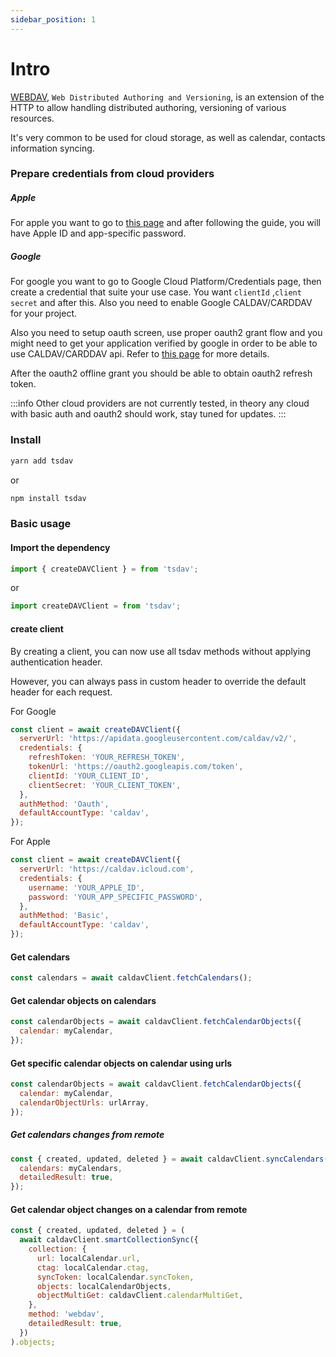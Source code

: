 ```yaml
---
sidebar_position: 1
---
```


# Intro

[WEBDAV](https://tools.ietf.org/html/rfc4918), `Web Distributed Authoring and Versioning`, is an extension of the HTTP to allow handling distributed authoring, versioning of various resources.

It's very common to be used for cloud storage, as well as calendar, contacts information syncing.

### Prepare credentials from cloud providers

##### Apple

For apple you want to go to [this page](https://support.apple.com/en-us/HT204397) and after following the guide, you will have Apple ID and app-specific password.

##### Google

For google you want to go to Google Cloud Platform/Credentials page, then create a credential that suite your use case. You want `clientId` ,`client secret` and after this. Also you need to enable Google CALDAV/CARDDAV for your project.

Also you need to setup oauth screen, use proper oauth2 grant flow and you might need to get your application verified by google in order to be able to use CALDAV/CARDDAV api. Refer to [this page](https://developers.google.com/identity/protocols/oauth2) for more details.

After the oauth2 offline grant you should be able to obtain oauth2 refresh token.

:::info
Other cloud providers are not currently tested, in theory any cloud with basic auth and oauth2 should work, stay tuned for updates.
:::

### Install

```bash
yarn add tsdav
```

or

```bash
npm install tsdav
```

### Basic usage

#### Import the dependency

```ts
import { createDAVClient } = from 'tsdav';
```

or

```ts
import createDAVClient = from 'tsdav';
```

#### create client

By creating a client, you can now use all tsdav methods without applying authentication header.

However, you can always pass in custom header to override the default header for each request.

For Google

```js
const client = await createDAVClient({
  serverUrl: 'https://apidata.googleusercontent.com/caldav/v2/',
  credentials: {
    refreshToken: 'YOUR_REFRESH_TOKEN',
    tokenUrl: 'https://oauth2.googleapis.com/token',
    clientId: 'YOUR_CLIENT_ID',
    clientSecret: 'YOUR_CLIENT_TOKEN',
  },
  authMethod: 'Oauth',
  defaultAccountType: 'caldav',
});
```

For Apple

```js
const client = await createDAVClient({
  serverUrl: 'https://caldav.icloud.com',
  credentials: {
    username: 'YOUR_APPLE_ID',
    password: 'YOUR_APP_SPECIFIC_PASSWORD',
  },
  authMethod: 'Basic',
  defaultAccountType: 'caldav',
});
```

#### Get calendars

```js
const calendars = await caldavClient.fetchCalendars();
```

#### Get calendar objects on calendars

```js
const calendarObjects = await caldavClient.fetchCalendarObjects({
  calendar: myCalendar,
});
```

#### Get specific calendar objects on calendar using urls

```js
const calendarObjects = await caldavClient.fetchCalendarObjects({
  calendar: myCalendar,
  calendarObjectUrls: urlArray,
});
```

##### Get calendars changes from remote

```js
const { created, updated, deleted } = await caldavClient.syncCalendars({
  calendars: myCalendars,
  detailedResult: true,
});
```

#### Get calendar object changes on a calendar from remote

```js
const { created, updated, deleted } = (
  await caldavClient.smartCollectionSync({
    collection: {
      url: localCalendar.url,
      ctag: localCalendar.ctag,
      syncToken: localCalendar.syncToken,
      objects: localCalendarObjects,
      objectMultiGet: caldavClient.calendarMultiGet,
    },
    method: 'webdav',
    detailedResult: true,
  })
).objects;
```
